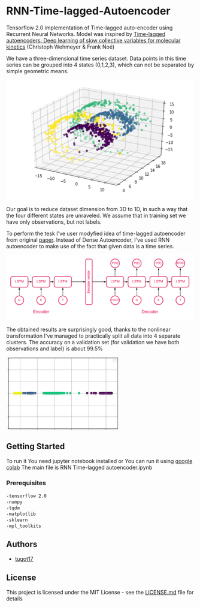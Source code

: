 # RNN-Time-lagged-Autoencoder
Tensorflow 2.0 implementation of Time-lagged auto-encoder using Recurrent Neural Networks. Model was inspired by [Time-lagged autoencoders: Deep learning of slow collective variables for molecular kinetics](https://arxiv.org/abs/1710.11239)  (Christoph Wehmeyer & Frank Noé) 

We have a three-dimensional time series dataset. Data points in this time series can be grouped into 4 states (0,1,2,3), which can not be separated by simple geometric means. 

<img src="images/data.png" alt="drawing" width="500px"/>


Our goal is to reduce dataset dimension from 3D to 1D, in such a way that the four different states are unraveled. We assume that in training set we have only observations, but not labels. 

To perform the tesk I've user modyfied idea of time-lagged autoencoder from original [paper](https://arxiv.org/abs/1710.11239). Instead of Dense Autoencoder, I've used RNN autoencoder to make use of the fact that given data is a time series.

<img src="images/LSTM_autoencoder.png" alt="drawing" width="500px"/>

The obtained results are surprisingly good, thanks to the nonlinear transformation I've managed to practically split all data into 4 separate clusters. The accuracy on a validation set (for validation we have both observations and label) is about 99.5%

<img src="images/1d-data.png" alt="drawing" width="300px"/>


## Getting Started

To run it You need jupyter notebook installed or You can run it using [google colab](https://colab.research.google.com)
The main file is RNN Time-lagged autoencoder.ipynb


### Prerequisites
```
-tensorflow 2.0
-numpy
-tqdm
-matplotlib
-sklearn
-mpl_toolkits
```


## Authors

* [tugot17](https://github.com/tugot17)

## License

This project is licensed under the MIT License - see the [LICENSE.md](LICENSE.md) file for details

